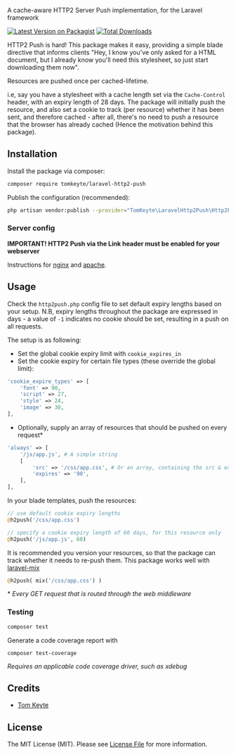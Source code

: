 A cache-aware HTTP2 Server Push implementation, for the Laravel framework

[![Latest Version on Packagist](https://img.shields.io/packagist/v/tomkeyte/laravel-http2-push.svg?style=flat-square)](https://packagist.org/packages/tomkeyte/laravel-http2-push)
[![Total Downloads](https://img.shields.io/packagist/dt/tomkeyte/laravel-http2-push.svg?style=flat-square)](https://packagist.org/packages/tomkeyte/laravel-http2-push)

HTTP2 Push is hard! This package makes it easy, providing a simple blade directive that informs clients "Hey, I know you've only asked for a HTML document, but I already know you'll need this stylesheet, so just start downloading them now".

Resources are pushed once per cached-lifetime.

i.e, say you have a stylesheet with a cache length set via the `Cache-Control` header, with an expiry length of 28 days.
The package will initially push the resource, and also set a cookie to track (per resource) whether it has been sent, and therefore cached - after all, there's no need to push a resource that the browser has already cached (Hence the motivation behind this package).

## Installation

Install the package via composer:

```bash
composer require tomkeyte/laravel-http2-push
```

Publish the configuration (recommended):

```bash
php artisan vendor:publish --provider="TomKeyte\LaravelHttp2Push\Http2PushServiceProvider"
```

### Server config

**IMPORTANT! HTTP2 Push via the Link header must be enabled for your webserver**

Instructions for [nginx](https://www.nginx.com/blog/nginx-1-13-9-http2-server-push/#configuring) and [apache](https://httpd.apache.org/docs/2.4/mod/mod_http2.html#h2push).

## Usage

Check the `http2push.php` config file to set default expiry lengths based on your setup. N.B, expiry lengths throughout the package are expressed in days - a value of `-1` indicates no cookie should be set, resulting in a push on all requests.

The setup is as following:

* Set the global cookie expiry limit with `cookie_expires_in`
* Set the cookie expiry for certain file types (these override the global limit):
```php
'cookie_expire_types' => [
    'font' => 90,
    'script' => 27,
    'style' => 24,
    'image' => 30,
],
```
* Optionally, supply an array of resources that should be pushed on every request*
```php
'always' => [
    '/js/app.js', # A simple string
    [
        'src' => '/css/app.css', # Or an array, containing the src & expiry time
        'expires' => '90',
    ],
],
```

In your blade templates, push the resources:

```php
// use default cookie expiry lengths
@h2push('/css/app.css')
```

```php
// specify a cookie expiry length of 60 days, for this resource only
@h2push('/js/app.js', 60)
```

It is recommended you version your resources, so that the package can track whether it needs to re-push them. This package works well with [laravel-mix](https://github.com/JeffreyWay/laravel-mix)

```php
@h2push( mix('/css/app.css') )
```

\* *Every GET request that is routed through the web middleware*

### Testing

``` bash
composer test
```

Generate a code coverage report with

```
composer test-coverage
```

*Requires an applicable code coverage driver, such as xdebug*

## Credits

- [Tom Keyte](https://github.com/tomkeyte)

## License

The MIT License (MIT). Please see [License File](LICENSE.md) for more information.

